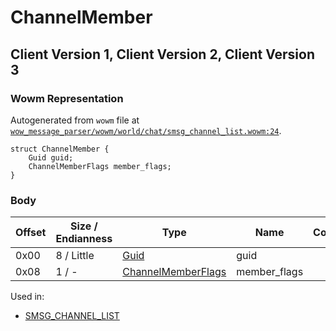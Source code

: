 # ChannelMember

## Client Version 1, Client Version 2, Client Version 3

### Wowm Representation

Autogenerated from `wowm` file at [`wow_message_parser/wowm/world/chat/smsg_channel_list.wowm:24`](https://github.com/gtker/wow_messages/tree/main/wow_message_parser/wowm/world/chat/smsg_channel_list.wowm#L24).
```rust,ignore
struct ChannelMember {
    Guid guid;
    ChannelMemberFlags member_flags;
}
```
### Body

| Offset | Size / Endianness | Type | Name | Comment |
| ------ | ----------------- | ---- | ---- | ------- |
| 0x00 | 8 / Little | [Guid](../types/packed-guid.md) | guid |  |
| 0x08 | 1 / - | [ChannelMemberFlags](channelmemberflags.md) | member_flags |  |


Used in:
* [SMSG_CHANNEL_LIST](smsg_channel_list.md)

